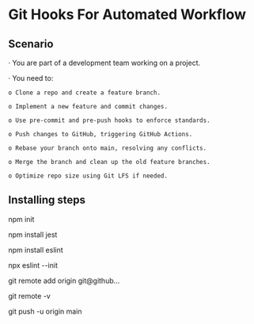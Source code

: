 # Git Hooks For Automated Workflow

## Scenario

· You are part of a development team working on a project.

· You need to:

	o Clone a repo and create a feature branch.

	o Implement a new feature and commit changes.

	o Use pre-commit and pre-push hooks to enforce standards.

	o Push changes to GitHub, triggering GitHub Actions.

	o Rebase your branch onto main, resolving any conflicts.

	o Merge the branch and clean up the old feature branches.

	o Optimize repo size using Git LFS if needed.
	
## Installing steps

npm init

npm install jest

npm install eslint

npx eslint --init

git remote add origin git@github...

git remote -v

git push -u origin main 